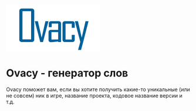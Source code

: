 <img src="web/Ovacy.svg" width="256">
<h1>Ovacy - генератор слов</h1>
<div>Ovacy поможет вам, если вы хотите получить какие-то уникальные (или не совсем) ник в игре, название проекта, кодовое название версии и т.д. </div>
